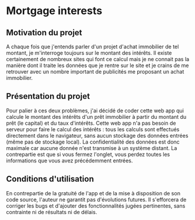 # Mortgage interests

## Motivation du projet

A chaque fois que j'entends parler d'un projet d'achat immobilier de tel montant, je m'interroge toujours sur le montant des intérêts. Il existe certainement de nombreux sites qui font ce calcul mais je ne connait pas la manière dont il traite les données que je rentre sur le site et je crains de me retrouver avec un nombre important de publicités me proposant un achat immobilier.

## Présentation du projet

Pour palier à ces deux problèmes, j'ai décidé de coder cette web app qui calcule le montant des intérêts d'un prêt immobilier à partir du montant du prêt (le capital) et du taux d'intérêts. Cette web app n'a pas besoin de serveur pour faire le calcul des intérêts : tous les calculs sont effectués directement dans le navigateur, sans aucun stockage des données entrées (même pas de stockage local). La confidentialité des données est donc maximale car aucune donnée n'est transmise à un système distant. La contrepartie est que si vous fermez l'onglet, vous perdez toutes les informations que vous avez précédemment entrées.

## Conditions d'utilisation

En contrepartie de la gratuité de l'app et de la mise à disposition de son code source, l'auteur ne garantit pas d'évolutions futures. Il s'efforcera de corriger les bugs et d'ajouter des fonctionnalités jugées pertinentes, sans contrainte ni de résultats ni de délais.

